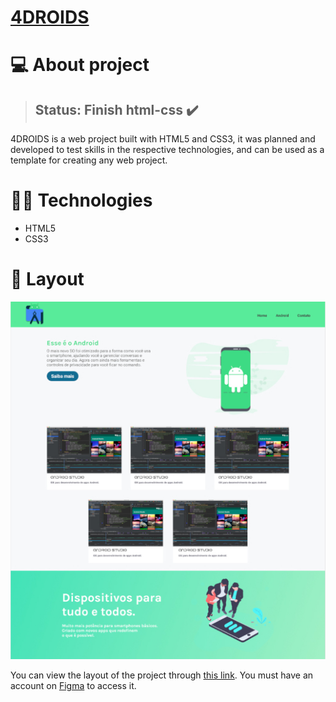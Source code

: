 # [4DROIDS](https://icaro2003.github.io/4droids/)

# 💻 About project
> ## Status: Finish html-css ✔️
4DROIDS is a web project built with HTML5 and CSS3, it was planned and developed to test skills in the respective technologies, and can be used as a template for creating any web project.

# 👨‍💻 Technologies
- HTML5
- CSS3

# 🔖 Layout

[![4DROIDS](https://github.com/Icaro2003/4droids/blob/master/.github/4droids.JPG)](https://github.com/Icaro2003/4droids/blob/master/.github/4droids.JPG)

You can view the layout of the project through [this link](https://www.figma.com/file/2AHQAefBlSaUVGI61sI2sZ/4DROIDS). You must have an account on [Figma](https://figma.com) to access it.
